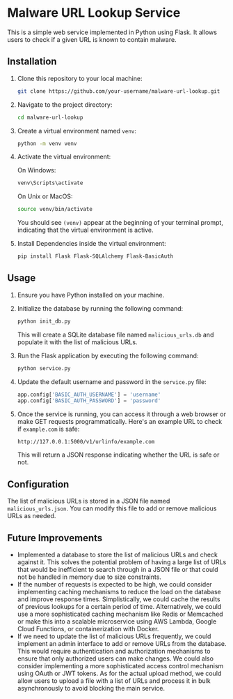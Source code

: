 # Malware URL Lookup Service

This is a simple web service implemented in Python using Flask. It allows users to check if a given URL is known to contain malware.

## Installation

1. Clone this repository to your local machine:

    ```bash
    git clone https://github.com/your-username/malware-url-lookup.git
    ```

2. Navigate to the project directory:

    ```bash
    cd malware-url-lookup
    ```

3. Create a virtual environment named `venv`:

    ```bash
    python -m venv venv
    ```

4. Activate the virtual environment:

    On Windows:
    ```bash
    venv\Scripts\activate
    ```

    On Unix or MacOS:
    ```bash
    source venv/bin/activate
    ```

    You should see `(venv)` appear at the beginning of your terminal prompt, indicating that the virtual environment is active.

5. Install Dependencies inside the virtual environment:

    ```bash
   pip install Flask Flask-SQLAlchemy Flask-BasicAuth
    ```

## Usage

1. Ensure you have Python installed on your machine.
2. Initialize the database by running the following command:

    ```bash
    python init_db.py
    ```

    This will create a SQLite database file named `malicious_urls.db` and populate it with the list of malicious URLs.
3. Run the Flask application by executing the following command:

    ```bash
    python service.py
    ```
4. Update the default username and password in the `service.py` file:

    ```python
    app.config['BASIC_AUTH_USERNAME'] = 'username'
    app.config['BASIC_AUTH_PASSWORD'] = 'password'
    ```
   
5. Once the service is running, you can access it through a web browser or make GET requests programmatically. Here's an example URL to check if `example.com` is safe:

    ```
    http://127.0.0.1:5000/v1/urlinfo/example.com
    ```

    This will return a JSON response indicating whether the URL is safe or not.

## Configuration

The list of malicious URLs is stored in a JSON file named `malicious_urls.json`. You can modify this file to add or remove malicious URLs as needed.

## Future Improvements

- Implemented a database to store the list of malicious URLs and check against it. This solves the potential problem of having a large list of URLs that would be inefficient to search through in a JSON file or that could not be handled in memory due to size constraints.
- If the number of requests is expected to be high, we could consider implementing caching mechanisms to reduce the load on the database and improve response times. Simplistically, we could cache the results of previous lookups for a certain period of time. Alternatively, we could use a more sophisticated caching mechanism like Redis or Memcached or make this into a scalable microservice using AWS Lambda, Google Cloud Functions, or containerization with Docker.
- If we need to update the list of malicious URLs frequently, we could implement an admin interface to add or remove URLs from the database. This would require authentication and authorization mechanisms to ensure that only authorized users can make changes. We could also consider implementing a more sophisticated access control mechanism using OAuth or JWT tokens. As for the actual upload method, we could allow users to upload a file with a list of URLs and process it in bulk asynchronously to avoid blocking the main service.

